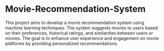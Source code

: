 # Movie-Recommendation-System
This project aims to develop a movie recommendation system using machine learning techniques. The system suggests movies to users based on their preferences, historical ratings, and similarities between users or movies. The goal is to enhance user experience and engagement on movie platforms by providing personalized recommendations.
